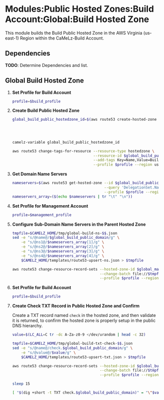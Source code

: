 # Modules:Public Hosted Zones:Build Account:Global:Build Hosted Zone

This module builds the Build Public Hosted Zone in the AWS Virginia (us-east-1) Region within the
CaMeLz-Build Account.

## Dependencies

**TODO**: Determine Dependencies and list.

## Global Build Hosted Zone

1. **Set Profile for Build Account**

    ```bash
    profile=$build_profile
    ```

1. **Create Build Public Hosted Zone**

    ```bash
    global_build_public_hostedzone_id=$(aws route53 create-hosted-zone --name $global_build_public_domain \
                                                                       --hosted-zone-config Comment="Public Zone for $global_build_public_domain",PrivateZone=false \
                                                                       --caller-reference $(date +%s) \
                                                                       --query 'HostedZone.Id' \
                                                                       --profile $profile --region us-east-1 --output text | cut -f3 -d /)
    camelz-variable global_build_public_hostedzone_id

    aws route53 change-tags-for-resource --resource-type hostedzone \
                                         --resource-id $global_build_public_hostedzone_id \
                                         --add-tags Key=Name,Value=Build-PublicHostedZone Key=Company,Value=CaMeLz Key=Environment,Value=Build \
                                         --profile $profile --region us-east-1 --output text
    ```

1. **Get Domain Name Servers**

    ```bash
    nameservers=$(aws route53 get-hosted-zone --id $global_build_public_hostedzone_id \
                                              --query 'DelegationSet.NameServers' \
                                              --profile $profile --region us-east-1 --output text)
    nameservers_array=($(echo $nameservers | tr "\t" "\n"))
    ```

1. **Set Profile for Management Account**

    ```bash
    profile=$management_profile
    ```

1. **Configure Sub-Domain Name Servers in the Parent Hosted Zone**

    ```bash
    tmpfile=$CAMELZ_HOME/tmp/global-build-ns-$$.json
    sed -e "s/@name@/$global_build_public_domain/g" \
        -e "s/@ns1@/$nameservers_array[1]/g" \
        -e "s/@ns2@/$nameservers_array[2]/g" \
        -e "s/@ns3@/$nameservers_array[3]/g" \
        -e "s/@ns4@/$nameservers_array[4]/g" \
        $CAMELZ_HOME/templates/route53-upsert-ns.json > $tmpfile

    aws route53 change-resource-record-sets --hosted-zone-id $global_management_public_hostedzone_id \
                                            --change-batch file://$tmpfile \
                                            --profile $profile --region us-east-1 --output text
    ```

1. **Set Profile for Build Account**

    ```bash
    profile=$build_profile
    ```

1. **Create Check TXT Record in Public Hosted Zone and Confirm**

   Create a TXT record named `check` in the hosted zone, and then validate it is returned, to confirm the hosted zone is
   properly setup in the public DNS hierarchy.

    ```bash
    value=$(LC_ALL=C tr -dc A-Za-z0-9 </dev/urandom | head -c 32)

    tmpfile=$CAMELZ_HOME/tmp/global-build-txt-check-$$.json
    sed -e "s/@name@/check.$global_build_public_domain/g" \
        -e "s/@value@/$value/g" \
        $CAMELZ_HOME/templates/route53-upsert-txt.json > $tmpfile

    aws route53 change-resource-record-sets --hosted-zone-id $global_build_public_hostedzone_id \
                                            --change-batch file://$tmpfile \
                                            --profile $profile --region us-east-1 --output text

    sleep 15

    [ "$(dig +short -t TXT check.$global_build_public_domain)" = "\"$value\"" ] && echo "Check confirmed" || echo "Check failed"
    ```

